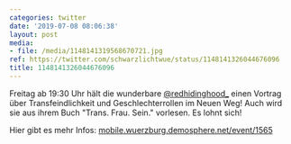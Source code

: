 ```yaml
---
categories: twitter
date: '2019-07-08 08:06:38'
layout: post
media:
- file: /media/1148141319568670721.jpg
ref: https://twitter.com/schwarzlichtwue/status/1148141326044676096
title: 1148141326044676096
---
```

Freitag ab 19:30 Uhr hält die wunderbare [@redhidinghood_](https://twitter.com/redhidinghood_) einen Vortrag über Transfeindlichkeit und Geschlechterrollen im Neuen Weg! Auch wird sie aus ihrem Buch "Trans. Frau. Sein." vorlesen. Es lohnt sich!



Hier gibt es mehr Infos: [mobile.wuerzburg.demosphere.net/event/1565](https://mobile.wuerzburg.demosphere.net/event/1565)  